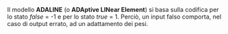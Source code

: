 Il modello **ADALINE** (o **ADAptive LINear Element**) si basa sulla codifica per lo stato $false$ = -1 e per lo stato $true$ = 1.
Perciò, un input falso comporta, nel caso di output errato, ad un adattamento dei pesi.